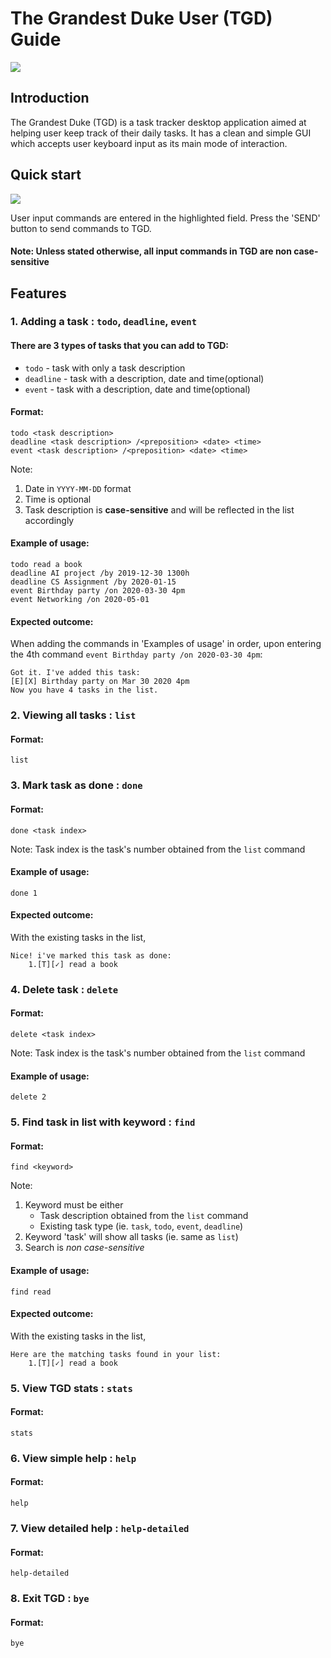 # The Grandest Duke User (TGD) Guide

<img src="Ui.png">

## Introduction
The Grandest Duke (TGD) is a task tracker desktop application aimed at helping user keep track
of their daily tasks. It has a clean and simple GUI which accepts user keyboard input as its main
mode of interaction.

## Quick start

<img src="quick-start.png">

User input commands are entered in the highlighted field. Press the 'SEND' button to send commands to TGD.
#### **Note: Unless stated otherwise, all input commands in TGD are non case-sensitive**

## Features 

### 1. Adding a task : `todo`, `deadline`, `event`
#### There are 3 types of tasks that you can add to TGD:
- `todo` - task with only a task description
- `deadline` - task with a description, date and time(optional)
- `event` - task with a description, date and time(optional)

#### Format:
```
todo <task description>
deadline <task description> /<preposition> <date> <time>
event <task description> /<preposition> <date> <time>
```
Note: 
1. Date in ``YYYY-MM-DD`` format 
2. Time is optional
3. Task description is **case-sensitive** and will be reflected in the list accordingly 

#### Example of usage:
```
todo read a book
deadline AI project /by 2019-12-30 1300h
deadline CS Assignment /by 2020-01-15
event Birthday party /on 2020-03-30 4pm
event Networking /on 2020-05-01
```

#### Expected outcome:
When adding the commands in 'Examples of usage' in order, upon 
entering the 4th command `event Birthday party /on 2020-03-30 4pm`:
```
Got it. I've added this task:
[E][X] Birthday party on Mar 30 2020 4pm
Now you have 4 tasks in the list.
```

### 2. Viewing all tasks : `list`
#### Format:
```
list
```

### 3. Mark task as done : `done`
#### Format:
```
done <task index>
```
Note: Task index is the task's number obtained from the `list` command

#### Example of usage:
```
done 1
```

#### Expected outcome:
With the existing tasks in the list,
```
Nice! i've marked this task as done:
    1.[T][✓] read a book
```

### 4. Delete task : `delete`
#### Format:
```
delete <task index>
```
Note: Task index is the task's number obtained from the `list` command

#### Example of usage:
```
delete 2
```

### 5. Find task in list with keyword : `find`
#### Format:
```
find <keyword>
```
Note: 
1. Keyword must be either
    - Task description obtained from the `list` command
    - Existing task type (ie. ``task``, ``todo``, ``event``, ``deadline``)
2. Keyword 'task' will show all tasks (ie. same as ``list``)
3. Search is *non case-sensitive*

#### Example of usage:
```
find read
```

#### Expected outcome:
With the existing tasks in the list,
```
Here are the matching tasks found in your list:
    1.[T][✓] read a book
```

### 5. View TGD stats : `stats`
#### Format:
```
stats
```

### 6. View simple help : `help`
#### Format:
```
help
```

### 7. View detailed help : `help-detailed`
#### Format:
```
help-detailed
```

### 8. Exit TGD : `bye`
#### Format:
```
bye
```
